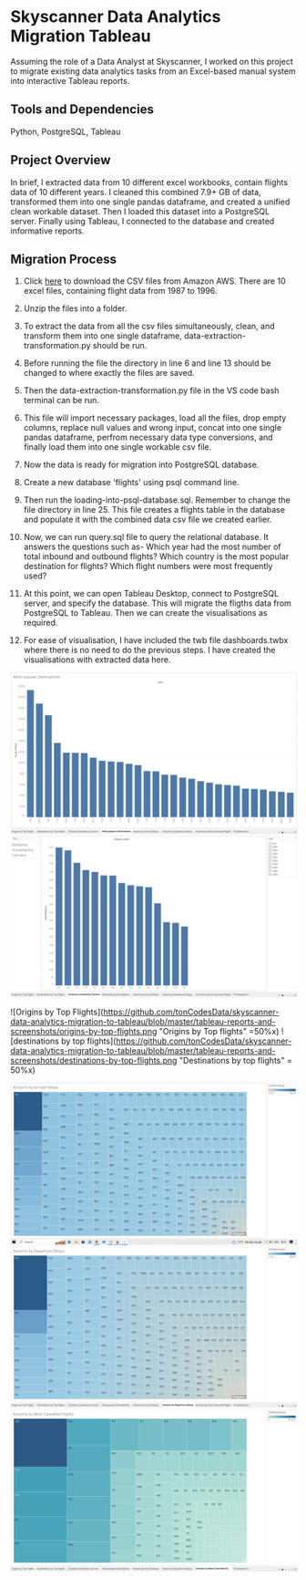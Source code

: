 # Skyscanner Data Analytics Migration Tableau

Assuming the role of a Data Analyst at Skyscanner, I worked on this project to migrate existing data analytics tasks from an Excel-based manual system into interactive Tableau reports. 

## Tools and Dependencies

Python, PostgreSQL, Tableau

## Project Overview

In brief, I extracted data from 10 different excel workbooks, contain flights data of 10 different years. I cleaned this combined 7.9+ GB of data, transformed them into one single pandas dataframe, and created a unified clean workable dataset. Then I loaded this dataset into a PostgreSQL server. Finally using Tableau, I connected to the database and created informative reports.

## Migration Process

1. Click [here](https://data-analytics-migration-to-tableau.s3.eu-west-1.amazonaws.com/) to download the CSV files from Amazon AWS. There are 10 excel files, containing flight data from 1987 to 1996. 

2. Unzip the files into a folder. 

3. To extract the data from all the csv files simultaneously, clean, and transform them into one single dataframe, data-extraction-transformation.py should be run. 

4. Before running the file the directory in line 6 and line 13 should be changed to where exactly the files are saved. 

5. Then the data-extraction-transformation.py file in the VS code bash terminal can be run. 

6. This file will import necessary packages, load all the files, drop empty columns, replace null values and wrong input, concat into one single pandas dataframe, perfrom necessary data type conversions, and finally load them into one single workable csv file. 

7. Now the data is ready for migration into PostgreSQL database. 

8. Create a new database 'flights' using psql command line. 

9. Then run the loading-into-psql-database.sql. Remember to change the file directory in line 25. This file creates a flights table in the database and populate it with the combined data csv file we created earlier. 

10. Now, we can run query.sql file to query the relational database. It answers the questions such as- Which year had the most number of total inbound and outbound flights? Which country is the most popular destination for flights? Which flight numbers were most frequently used?

11. At this point, we can open Tableau Desktop, connect to PostgreSQL server, and specify the database. This will migrate the fligths data from PostgreSQL to Tableau. Then we can create the visualisations as required. 

12. For ease of visualisation, I have included the twb file dashboards.twbx where there is no need to do the previous steps. I have created the visualisations with extracted data here. 

![most popular destinations](https://github.com/tonCodesData/skyscanner-data-analytics-migration-to-tableau/blob/master/tableau-reports-and-screenshots/most-popular-destinations.png)
![distance travelled by carriers](https://github.com/tonCodesData/skyscanner-data-analytics-migration-to-tableau/blob/master/tableau-reports-and-screenshots/distance-travelled-by-carriers.png)

![Origins by Top Flights](https://github.com/tonCodesData/skyscanner-data-analytics-migration-to-tableau/blob/master/tableau-reports-and-screenshots/origins-by-top-flights.png "Origins by Top flights" =50%x) ![destinations by top flights](https://github.com/tonCodesData/skyscanner-data-analytics-migration-to-tableau/blob/master/tableau-reports-and-screenshots/destinations-by-top-flights.png "Destinations by top flights" = 50%x)

![Aiports by Arrival-Delay](https://github.com/tonCodesData/skyscanner-data-analytics-migration-to-tableau/blob/master/tableau-reports-and-screenshots/airports-by-arrival-delay.png) ![airports by departure delay](https://github.com/tonCodesData/skyscanner-data-analytics-migration-to-tableau/blob/master/tableau-reports-and-screenshots/airports-by-departure-delay.png) ![airports by cancellations](https://github.com/tonCodesData/skyscanner-data-analytics-migration-to-tableau/blob/master/tableau-reports-and-screenshots/airports-by-cancellations.png)
